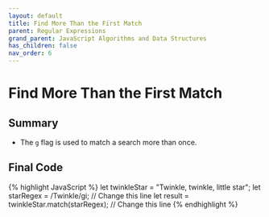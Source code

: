 ```yaml
---
layout: default
title: Find More Than the First Match
parent: Regular Expressions
grand_parent: JavaScript Algorithms and Data Structures
has_children: false
nav_order: 6
---
```

# Find More Than the First Match
## Summary
- The `g` flag is used to match a search more than once.

## Final Code

{% highlight JavaScript %}
let twinkleStar = "Twinkle, twinkle, little star";
let starRegex = /Twinkle/gi; // Change this line
let result = twinkleStar.match(starRegex); // Change this line
{% endhighlight %}